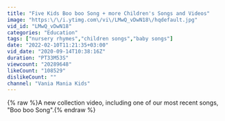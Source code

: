 ```yaml
---
title: "Five Kids Boo boo Song + more Children's Songs and Videos"
image: "https:\/\/i.ytimg.com\/vi\/LMwQ_vDwN18\/hqdefault.jpg"
vid_id: "LMwQ_vDwN18"
categories: "Education"
tags: ["nursery rhymes","children songs","baby songs"]
date: "2022-02-10T11:21:35+03:00"
vid_date: "2020-09-14T10:38:16Z"
duration: "PT33M53S"
viewcount: "20289648"
likeCount: "108529"
dislikeCount: ""
channel: "Vania Mania Kids"
---
```

{% raw %}A new collection video, including one of our most recent songs, &quot;Boo boo Song&quot;.{% endraw %}
